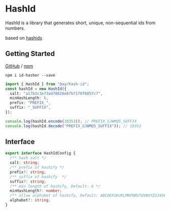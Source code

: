 # HashId

HashId is a library that generates short, unique, non-sequential ids from numbers.

based on [hashids](https://hashids.org/)

## Getting Started

[GitHub](https://github.com/EJayCheng/hash-id) / [npm](https://www.npmjs.com/package/id-hasher)

`npm i id-hasher --save`

```typescript
import { HashId } from "@ay/hash-id";
const hashId = new HashId({
  salt: "a17b3c3e73ad70620e87b7170f6857c7",
  minHashLength: 6,
  prefix: "PREFIX_",
  suffix: "_SUFFIX",
});

console.log(hashId.encode(10353)); // PREFIX_GJWMQ5_SUFFIX
console.log(hashId.decode("PREFIX_GJWMQ5_SUFFIX")); // 10353
```

## Interface

```typescript
export interface HashIdConfig {
  /** hash salt */
  salt: string;
  /** prefix of hashify */
  prefix?: string;
  /** suffix of hashify  */
  suffix?: string;
  /** min length of hashify, Default: 6 */
  minHashLength?: number;
  /** allow alphabet of hashify, Default: ABCDEFGHJKLMNPQRSTUVWXYZ23456789 */
  alphabet?: string;
}
```
